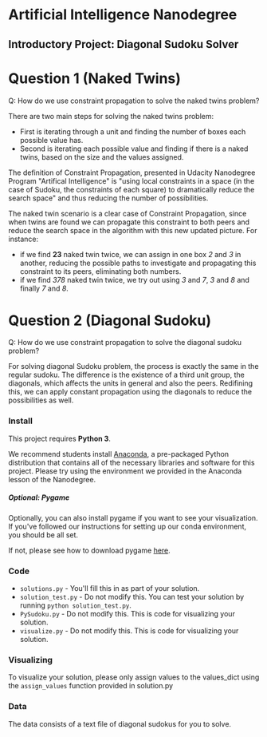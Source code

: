 # Artificial Intelligence Nanodegree
## Introductory Project: Diagonal Sudoku Solver

# Question 1 (Naked Twins)
Q: How do we use constraint propagation to solve the naked twins problem?

There are two main steps for solving the naked twins problem:
* First is iterating through a unit and finding the number of boxes each possible value has.
* Second is iterating each possible value and finding if there is a naked twins, based on the size and the values
assigned.

The definition of Constraint Propagation, presented in Udacity Nanodegree Program "Artifical Intelligence" is "using 
local constraints in a space (in the case of Sudoku, the constraints of each square) to dramatically reduce the search 
space" and thus reducing the number of possibilities.

The naked twin scenario is a clear case of Constraint Propagation, since when twins are found we can propagate this 
constraint to both peers and reduce the search space in the algorithm with this new updated picture. For instance:
* if we find __23__ naked twin twice, we can assign in one box _2_ and _3_ in another, reducing the possible paths to
investigate and propagating this constraint to its peers, eliminating both numbers.
* if we find _378_ naked twin twice, we try out using _3_ and _7_, _3_ and _8_ and finally _7_ and _8_.

# Question 2 (Diagonal Sudoku)
Q: How do we use constraint propagation to solve the diagonal sudoku problem?  

For solving diagonal Sudoku problem, the process is exactly the same in the regular sudoku. The difference is the
existence of a third unit group, the diagonals, which affects the units in general and also the peers.
Redifining this, we can apply constant propagation using the diagonals to reduce the possibilities as well.

### Install

This project requires **Python 3**.

We recommend students install [Anaconda](https://www.continuum.io/downloads), a pre-packaged Python distribution that contains all of the necessary libraries and software for this project. 
Please try using the environment we provided in the Anaconda lesson of the Nanodegree.

##### Optional: Pygame

Optionally, you can also install pygame if you want to see your visualization. If you've followed our instructions for setting up our conda environment, you should be all set.

If not, please see how to download pygame [here](http://www.pygame.org/download.shtml).

### Code

* `solutions.py` - You'll fill this in as part of your solution.
* `solution_test.py` - Do not modify this. You can test your solution by running `python solution_test.py`.
* `PySudoku.py` - Do not modify this. This is code for visualizing your solution.
* `visualize.py` - Do not modify this. This is code for visualizing your solution.

### Visualizing

To visualize your solution, please only assign values to the values_dict using the ```assign_values``` function provided in solution.py

### Data

The data consists of a text file of diagonal sudokus for you to solve.